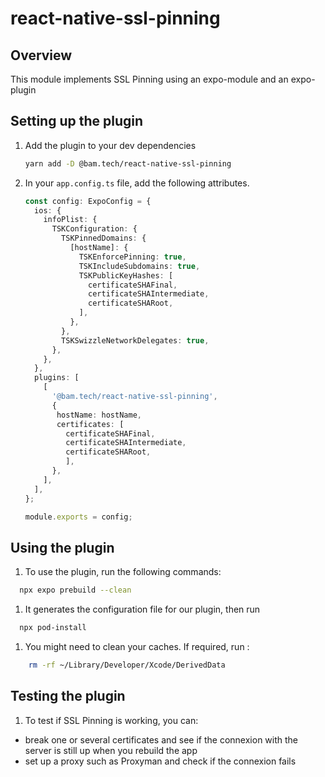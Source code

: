 # react-native-ssl-pinning

## Overview

This module implements SSL Pinning using an expo-module and an expo-plugin

## Setting up the plugin

1. Add the plugin to your dev dependencies 

   ```bash
   yarn add -D @bam.tech/react-native-ssl-pinning
   ```


1. In your `app.config.ts` file, add the following attributes.

   ```ts
   const config: ExpoConfig = {
     ios: {
       infoPlist: {
         TSKConfiguration: {
           TSKPinnedDomains: {
             [hostName]: {
               TSKEnforcePinning: true,
               TSKIncludeSubdomains: true,
               TSKPublicKeyHashes: [
                 certificateSHAFinal,
                 certificateSHAIntermediate,
                 certificateSHARoot,
               ],
             },
           },
           TSKSwizzleNetworkDelegates: true,
         },
       },
     },
     plugins: [
       [
         '@bam.tech/react-native-ssl-pinning',
         {
          hostName: hostName, 
          certificates: [
            certificateSHAFinal,
            certificateSHAIntermediate,
            certificateSHARoot,
            ],
         },
       ],
     ],
   };

   module.exports = config;
   ```


## Using the plugin

1. To use the plugin, run the following commands:

```bash
  npx expo prebuild --clean
```

1. It generates the configuration file for our plugin, then run  

```bash
  npx pod-install
```

1. You might need to clean your caches. If required, run :

```bash
    rm -rf ~/Library/Developer/Xcode/DerivedData
```

## Testing the plugin
1. To test if SSL Pinning is working, you can: 

- break one or several certificates and see if the connexion with the server is still up when you rebuild the app
- set up a proxy such as Proxyman and check if the connexion fails
